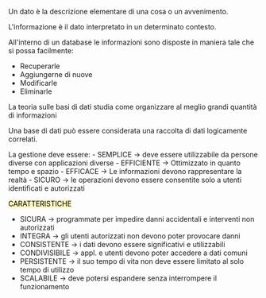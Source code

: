
Un dato è la descrizione elementare di una cosa o un avvenimento.

L'informazione è il dato interpretato in un determinato contesto.

All'interno di un database le informazioni sono disposte in maniera tale che si possa facilmente:
- Recuperarle
- Aggiungerne di nuove
- Modificarle 
- Eliminarle


La teoria sulle basi di dati studia come organizzare al meglio grandi quantità di informazioni

Una base di dati può essere considerata una raccolta di dati logicamente correlati.

La gestione deve essere:
	- SEMPLICE -> deve essere utilizzabile da persone diverse con applicazioni diverse
	- EFFICIENTE -> Ottimizzato in quanto tempo e spazio
	- EFFICACE -> Le informazioni devono rappresentare la realtà
	- SICURO -> le operazioni devono essere consentite solo a utenti identificati e autorizzati


<mark style="background: #FFF3A3A6;">CARATTERISTICHE </mark>
- SICURA -> programmate per impedire danni accidentali e interventi non autorizzati
- INTEGRA -> gli utenti autorizzati non devono poter provocare danni
- CONSISTENTE -> i dati devono essere significativi e utilizzabili
- CONDIVISIBILE -> appl. e utenti devono poter accedere a dati comuni
- PERSISTENTE -> il suo tempo di vita non deve essere limitato al solo tempo di utilizzo
- SCALABILE  -> deve potersi espandere senza interrompere il funzionamento


